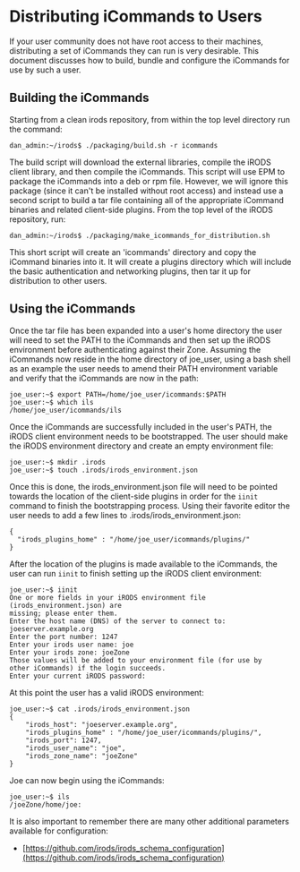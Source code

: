# Distributing iCommands to Users

If your user community does not have root access to their machines, distributing a set of iCommands they can run is very desirable. This document discusses how to build, bundle and configure the iCommands for use by such a user.

## Building the iCommands

Starting from a clean irods repository, from within the top level directory run the command:

```
dan_admin:~/irods$ ./packaging/build.sh -r icommands
```

The build script will download the external libraries, compile the iRODS client library, and then compile the iCommands. This script will use EPM to package the iCommands into a deb or rpm file. However, we will ignore this package (since it can't be installed without root access) and instead use a second script to build a tar file containing all of the appropriate iCommand binaries and related client-side plugins. From the top level of the iRODS repository, run:

```
dan_admin:~/irods$ ./packaging/make_icommands_for_distribution.sh
```

This short script will create an 'icommands' directory and copy the iCommand binaries into it. It will create a plugins directory which will include the basic authentication and networking plugins, then tar it up for distribution to other users.

## Using the iCommands

Once the tar file has been expanded into a user's home directory the user will need to set the PATH to the iCommands and then set up the iRODS environment before authenticating against their Zone. Assuming the iCommands now reside in the home directory of joe_user, using a bash shell as an example the user needs to amend their PATH environment variable and verify that the iCommands are now in the path:

```
joe_user:~$ export PATH=/home/joe_user/icommands:$PATH
joe_user:~$ which ils
/home/joe_user/icommands/ils
```

Once the iCommands are successfully included in the user's PATH, the iRODS client environment needs to be bootstrapped. The user should make the iRODS environment directory and create an empty environment file:

```
joe_user:~$ mkdir .irods
joe_user:~$ touch .irods/irods_environment.json
```

Once this is done, the irods_environment.json file will need to be pointed towards the location of the client-side plugins in order for the `iinit` command to finish the bootstrapping process. Using their favorite editor the user needs to add a few lines to .irods/irods_environment.json:

```
{
  "irods_plugins_home" : "/home/joe_user/icommands/plugins/"
}
```

After the location of the plugins is made available to the iCommands, the user can run `iinit` to finish setting up the iRODS client environment:

```
joe_user:~$ iinit
One or more fields in your iRODS environment file (irods_environment.json) are
missing; please enter them.
Enter the host name (DNS) of the server to connect to: joeserver.example.org
Enter the port number: 1247
Enter your irods user name: joe
Enter your irods zone: joeZone
Those values will be added to your environment file (for use by
other iCommands) if the login succeeds.
Enter your current iRODS password:
```

At this point the user has a valid iRODS environment:

```
joe_user:~$ cat .irods/irods_environment.json
{
    "irods_host": "joeserver.example.org",
    "irods_plugins_home" : "/home/joe_user/icommands/plugins/",
    "irods_port": 1247,
    "irods_user_name": "joe",
    "irods_zone_name": "joeZone"
}
```

Joe can now begin using the iCommands:

```
joe_user:~$ ils
/joeZone/home/joe:
```

It is also important to remember there are many other additional parameters available for configuration:

  - [https://github.com/irods/irods_schema_configuration](https://github.com/irods/irods_schema_configuration)
